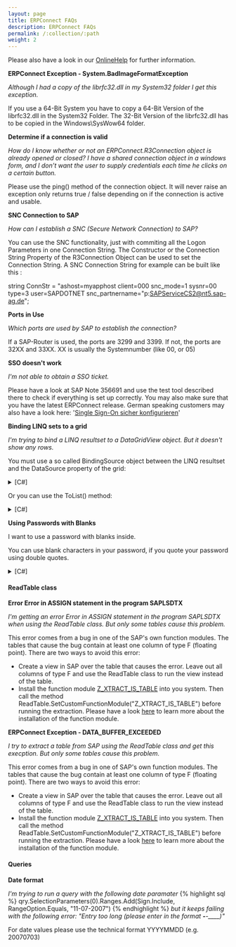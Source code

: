 ```yaml
---
layout: page
title: ERPConnect FAQs
description: ERPConnect FAQs
permalink: /:collection/:path
weight: 2
---
```


Please also have a look in our [OnlineHelp](https://help.theobald-software.com/en/) for further information.

**ERPConnect Exception - System.BadImageFormatException**

*Although I had a copy of the librfc32.dll in my System32 folder I get this exception.*

If you use a 64-Bit System you have to copy a 64-Bit Version of the librfc32.dll in the System32 Folder. The 32-Bit Version of the librfc32.dll has to be copied in the Windows\SysWow64 folder.

**Determine if a connection is valid**

*How do I know whether or not an ERPConnect.R3Connection object is already opened or closed? I have a shared connection object in a windows form, and I don’t want the user to supply credentials each time he clicks on a certain button.*

Please use the ping() method of the connection object. It will never raise an exception only returns true / false depending on if the connection is active and usable.


**SNC Connection to SAP**

*How can I establish a SNC (Secure Network Connection) to SAP?*

You can use the SNC functionality, just with commiting all the Logon Parameters in one Connection String. The Constructor or the Connection String Property of the R3Connection Object can be used to set the Connection String. A SNC Connection String for example can be built like this :

string ConnStr = "ashost=myapphost client=000 snc_mode=1 sysnr=00 type=3 user=SAPDOTNET snc_partnername=\"p:SAPServiceCS2@nt5.sap-ag.de\";

**Ports in Use**

*Which ports are used by SAP to establish the connection?*

If a SAP-Router is used, the ports are 3299 and 3399. If not, the ports are 32XX and 33XX. XX is usually the Systemnumber (like 00, or 05)

**SSO doesn't work**

*I'm not able to obtain a SSO ticket.*

Please have a look at SAP Note 356691 and use the test tool described there to check if everything is set up correctly. You may also make sure that you have the latest ERPConnect release. German speaking customers may also have a look here: '[Single Sign-On sicher konfigurieren](https://www.bsi.bund.de/DE/Themen/ITGrundschutz/ITGrundschutzKataloge/Inhalt/_content/m/m04/m04258.html)'

**Binding LINQ sets to a grid**

*I'm trying to bind a LINQ resultset to a DataGridView object. But it doesn't show any rows.*

You must use a so called BindingSource object between the LINQ resultset and the DataSource property of the grid:


<details>
<summary>[C#]</summary>
{% highlight csharp %}
var ms = from m in sapcon.MARAList where m.MATNR == "100-100" select m;
  
Form1 f = new Form1();
BindingSource bs = new BindingSource(ms,"");
f.dataGridView1.DataSource = bs;
{% endhighlight %}
</details>

Or you can use the ToList() method:

<details>
<summary>[C#]</summary>
{% highlight csharp %}
var ms = from m in sapcon.MARAList where m.MATNR == "100-100" select m;
  
Form1 f = new Form1();
f.dataGridView1.DataSource = ms.ToList();
{% endhighlight %}
</details>

**Using Passwords with Blanks**

I want to use a password with blanks inside.

You can use blank characters in your password, if you quote your password using double quotes.


<details>
<summary>[C#]</summary>
{% highlight csharp %}
R3Connection con = new ERPConnect.R3Connection("ptmalg", 05, "User", "\"My Password\"", "EN", "800");
{% endhighlight %}
</details>

#### ReadTable class

**Error Error in ASSIGN statement in the program SAPLSDTX**

*I'm getting an error Error in ASSIGN statement in the program SAPLSDTX when using the ReadTable class. But only some tables cause this problem.*

This error comes from a bug in one of the SAP's own function modules. The tables that cause the bug contain at least one column of type F (floating point). There are two ways to avoid this error:

- Create a view in SAP over the table that causes the error. Leave out all columns of type F and use the ReadTable class to run the view instead of the table.
- Install the function module [Z_XTRACT_IS_TABLE](http://www.theobald-software.com/download/Xtractis/Z_XTRACT_IS_TABLE.txt) into you system. Then call the method ReadTable.SetCustomFunctionModule("Z_XTRACT_IS_TABLE") before running the extraction. Please have a look [here](https://help.theobald-software.com/en/erpconnect/special-classes/reading-sap-tables-directly-with-readtable) to learn more about the installation of the function module.

**ERPConnect Exception - DATA_BUFFER_EXCEEDED**

*I try to extract a table from SAP using the ReadTable class and get this execption. But only some tables cause this problem.*

This error comes from a bug in one of SAP's own function modules. The tables that cause the bug contain at least one column of type F (floating point). There are two ways to avoid this error:

- Create a view in SAP over the table that causes the error. Leave out all columns of type F and use the ReadTable class to run the view instead of the table.
- Install the function module [Z_XTRACT_IS_TABLE](https://files.theobald-software.com/download/XtractIS/Z_XTRACT_IS_TABLE.txt) into you system. Then call the method ReadTable.SetCustomFunctionModule("Z_XTRACT_IS_TABLE") before running the extraction. Please have a look [here](https://help.theobald-software.com/en/erpconnect/special-classes/reading-sap-tables-directly-with-readtable) to learn more about the installation of the function module.


#### Queries

**Date format**

*I'm trying to run a query with the following date paramater*
{% highlight sql %}
qry.SelectionParameters(0).Ranges.Add(Sign.Include, RangeOption.Equals, "11-07-2007")
{% endhighlight %}
*but it keeps failing with the following error: "Entry too long (please enter in the format __-__-____)"*


For date values please use the technical format YYYYMMDD (e.g. 20070703)
